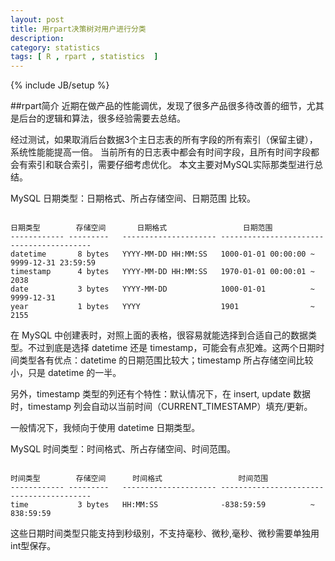 ```yaml
---
layout: post
title: 用rpart决策树对用户进行分类
description: 
category: statistics 
tags: [ R , rpart , statistics  ]
---
```

{% include JB/setup %}

##rpart简介
近期在做产品的性能调优，发现了很多产品很多待改善的细节，尤其是后台的逻辑和算法，很多经验需要去总结。

经过测试，如果取消后台数据3个主日志表的所有字段的所有索引（保留主键），系统性能能提高一倍。
当前所有的日志表中都会有时间字段，且所有时间字段都会有索引和联合索引，需要仔细考虑优化。
本文主要对MySQL实际那类型进行总结。


MySQL 日期类型：日期格式、所占存储空间、日期范围 比较。 

```

日期类型        存储空间       日期格式                 日期范围 
------------ ---------   --------------------- ----------------------------------------- 
datetime       8 bytes   YYYY-MM-DD HH:MM:SS   1000-01-01 00:00:00 ~ 9999-12-31 23:59:59 
timestamp      4 bytes   YYYY-MM-DD HH:MM:SS   1970-01-01 00:00:01 ~ 2038 
date           3 bytes   YYYY-MM-DD            1000-01-01          ~ 9999-12-31 
year           1 bytes   YYYY                  1901                ~ 2155 

```

在 MySQL 中创建表时，对照上面的表格，很容易就能选择到合适自己的数据类型。不过到底是选择 datetime 还是 timestamp，可能会有点犯难。这两个日期时间类型各有优点：datetime 的日期范围比较大；timestamp 所占存储空间比较小，只是 datetime 的一半。 

另外，timestamp 类型的列还有个特性：默认情况下，在 insert, update 数据时，timestamp 列会自动以当前时间（CURRENT_TIMESTAMP）填充/更新。


一般情况下，我倾向于使用 datetime 日期类型。 

MySQL 时间类型：时间格式、所占存储空间、时间范围。 

```

时间类型        存储空间      时间格式                 时间范围 
------------ ---------   --------------------- ----------------------------------------- 
time           3 bytes   HH:MM:SS              -838:59:59          ~ 838:59:59 

```

这些日期时间类型只能支持到秒级别，不支持毫秒、微秒,毫秒、微秒需要单独用int型保存。 


